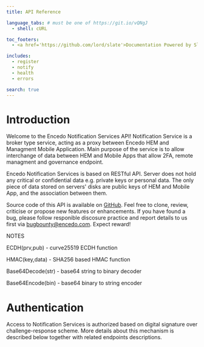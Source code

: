 ```yaml
---
title: API Reference

language_tabs: # must be one of https://git.io/vQNgJ
  - shell: cURL

toc_footers:
  - <a href='https://github.com/lord/slate'>Documentation Powered by Slate</a>

includes:
  - register
  - notify
  - health
  - errors

search: true
---
```


# Introduction

Welcome to the Encedo Notification Services API! Notification Service is a broker type service, acting as a proxy between Encedo HEM and Managment Mobile Application. Main purpose of the service is to allow interchange of data between HEM and Mobile Apps that allow 2FA, remote managment and governance endpoint.


Encedo Notification Services is based on RESTful API. Server does not hold any critical or confidential data e.g. private keys or personal data. The only piece of data stored on servers' disks are public keys of HEM and Mobile App, and the association between them.

Source code of this API is available on [GitHub](https://github.com/encedo/notify-services). Feel free to clone, review, criticise or propose new features or enhancements. If you have found a bug, please follow responible discosure practice and report details to us first via bugbounty@encedo.com. Expect reward!




NOTES

ECDH(prv,pub) - curve25519 ECDH function

HMAC(key,data) - SHA256 based HMAC function

Base64Decode(str) - base64 string to binary decoder

Base64Encode(bin) - base64 binary to string encoder


# Authentication

Access to Notification Services is authorized based on digital signature over challenge-response scheme. More details about this mechanism is described below together with related endpoints descriptions.


